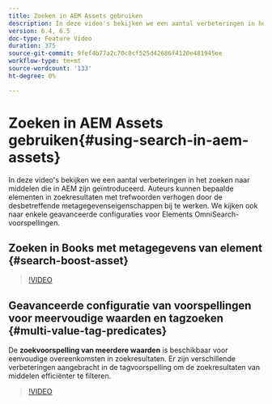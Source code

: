 ```yaml
---
title: Zoeken in AEM Assets gebruiken
description: In deze video's bekijken we een aantal verbeteringen in het zoeken naar middelen die in AEM zijn geïntroduceerd. Auteurs kunnen bepaalde elementen in zoekresultaten met trefwoorden verhogen door de desbetreffende metagegevenseigenschappen bij te werken. We kijken ook naar enkele geavanceerde configuraties voor Elements OmniSearch-voorspellingen.
version: 6.4, 6.5
doc-type: Feature Video
duration: 375
source-git-commit: 9fef4b77a2c70c8cf525d42686f4120e481945ee
workflow-type: tm+mt
source-wordcount: '133'
ht-degree: 0%

---
```



# Zoeken in AEM Assets gebruiken{#using-search-in-aem-assets}

In deze video&#39;s bekijken we een aantal verbeteringen in het zoeken naar middelen die in AEM zijn geïntroduceerd. Auteurs kunnen bepaalde elementen in zoekresultaten met trefwoorden verhogen door de desbetreffende metagegevenseigenschappen bij te werken. We kijken ook naar enkele geavanceerde configuraties voor Elements OmniSearch-voorspellingen.

## Zoeken in Books met metagegevens van element {#search-boost-asset}

>[!VIDEO](https://video.tv.adobe.com/v/16766?quality=12&learn=on)

## Geavanceerde configuratie van voorspellingen voor meervoudige waarden en tagzoeken {#multi-value-tag-predicates}

De **zoekvoorspelling van meerdere waarden** is beschikbaar voor eenvoudige overeenkomsten in zoekresultaten. Er zijn verschillende verbeteringen aangebracht in de tagvoorspelling om de zoekresultaten van middelen efficiënter te filteren.

>[!VIDEO](https://video.tv.adobe.com/v/16457?quality=12&learn=on)
